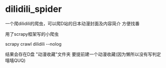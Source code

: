 # dilidili_spider
一个爬dilidili的爬虫，可以爬D站的日本动漫封面及内容简介 方便找番


用了scrapy框架写的小爬虫

scrapy crawl dilidili --nolog 

结果会存在D盘 "动漫收藏"文件夹 要提前建一个动漫收藏(因为懒所以没有写判定 嘻嘻QUQ)

